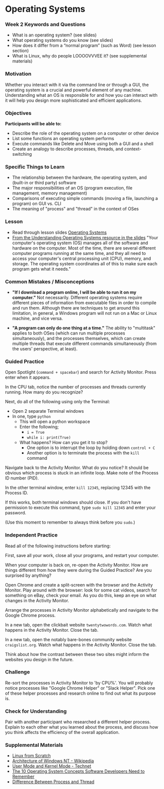 # Operating Systems

### Week 2 Keywords and Questions

- What is an operating system? (see slides)
- What operating systems do you know (see slides)
- How does it differ from a “normal program” (such as Word) (see lesson section)
- What is Linux, why do people LOOOOVVVEE it? (see supplemental materials)

### Motivation

Whether you interact with it via the command line or through a GUI, the operating system is a crucial and powerful element of any machine. Understanding what an OS is responsible for and how you can interact with it will help you design more sophisticated and efficient applications.

### Objectives

**Participants will be able to:**

- Describe the role of the operating system on a computer or other device
- List some functions an operating system performs
- Execute commands like Delete and Move using both a GUI and a shell
- Create an analogy to describe processes, threads, and context-switching

### Specific Things to Learn

- The relationship between the hardware, the operating system, and (built-in or third party) software
- The major responsibilities of an OS (program execution, file management, memory management)
- Comparisons of executing simple commands (moving a file, launching a program) on GUI vs. CLI
- The meaning of "process" and "thread" in the context of OSes

### Lesson

- Read through lesson slides [Operating Systems](https://docs.google.com/presentation/d/1lHxgrmb1M58f7ww51_xJT8ZeB0izVfMEeZnSLsH2YmU/edit?usp=sharing)
- [From the Understanding Operating Systems resource in the slides](https://edu.gcfglobal.org/en/computerbasics/understanding-operating-systems/1/#) "Your computer's operating system (OS) manages all of the software and hardware on the computer. Most of the time, there are several different computer programs running at the same time, and they all need to access your computer's central processing unit (CPU), memory, and storage. The operating system coordinates all of this to make sure each program gets what it needs."

### Common Mistakes / Misconceptions

- **"If I download a program online, I will be able to run it on my computer."** Not necessarily. Different operating systems require different pieces of information from executable files in order to compile and run them. Although there are techniques to get around this limitation, in general, a Windows program will not run on a Mac or Linux machine, and vice versa.

- **"A program can only do one thing at a time."** The ability to "multitask" applies to both OSes (which can run multiple processes simultaneously), and the processes themselves, which can create multiple threads that execute different commands simultaneously (from the users' perspective, at least).

### Guided Practice

Open Spotlight (`command + spacebar`) and search for Activity Monitor. Press enter when it appears.

In the CPU tab, notice the number of processes and threads currently running. How many do you recognize?

Next, do all of the following using only the Terminal:

- Open 2 separate Terminal windows
- In one, type `python`
  - This will open a python workspace
  - Enter the following;
    - `i = True`
    - `while i: print(True)`
  - What happens? How can you get it to stop?
    - One option is to interrupt the loop by holding down `control + C`
    - Another option is to terminate the process with the `kill` command

Navigate back to the Activity Monitor. What do you notice? It should be obvious which process is stuck in an infinite loop. Make note of the Process ID number (PID).

In the other terminal window, enter `kill 12345`, replacing 12345 with the Process ID.

If this works, both terminal windows should close. If you don't have permission to execute this command, type `sudo kill 12345` and enter your password.

(Use this moment to remember to always think before you `sudo`.)

### Independent Practice

Read all of the following instructions before starting:

First, save all your work, close all your programs, and restart your computer.

When your computer is back on, re-open the Activity Monitor. How are things different from how they were during the Guided Practice? Are you surprised by anything?

Open Chrome and create a split-screen with the browser and the Activity Monitor. Play around with the browser: look for some cat videos, search for something on eBay, check your email. As you do this, keep an eye on what changes in the Activity Monitor.

Arrange the processes in Activity Monitor alphabetically and navigate to the Google Chrome process.

In a new tab, open the clickbait website `twentytwowords.com`. Watch what happens in the Activity Monitor. Close the tab.

In a new tab, open the notably bare-bones community website `craigslist.org`. Watch what happens in the Activity Monitor. Close the tab.

Think about how the contrast between these two sites might inform the websites you design in the future.

### Challenge

Re-sort the processes in Activity Monitor to 'by CPU%'. You will probably notice processes like "Google Chrome Helper" or "Slack Helper". Pick one of these helper processes and research online to find out what its purpose is.

### Check for Understanding

Pair with another participant who researched a different helper process. Explain to each other what you learned about the process, and discuss how you think affects the efficiency of the overall application.

### Supplemental Materials

- [Linux from Scratch](http://linuxfromscratch.org/lfs/read.html)
- [Architecture of Windows NT - Wikipedia](https://en.wikipedia.org/wiki/Architecture_of_Windows_NT)
- [User Mode and Kernel Mode - Technet](https://msdn.microsoft.com/en-us/windows/hardware/drivers/gettingstarted/user-mode-and-kernel-mode)
- [The 10 Operating System Concepts Software Developers Need to Remember](https://medium.com/cracking-the-data-science-interview/the-10-operating-system-concepts-software-developers-need-to-remember-480d0734d710)
- [Difference Between Process and Thread](https://www.youtube.com/watch?v=O3EyzlZxx3g)
